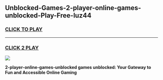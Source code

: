 
## Unblocked-Games-2-player-online-games-unblocked-Play-Free-luz44
<h3>
<a href="https://premium76.site?title=2-player-online-games-unblocked&ref=12A">CLICK TO PLAY</a></h3>
<hr>

<h3>
<a href="https://premium76.site?title=2-player-online-games-unblocked&ref=12A">CLICK 2 PLAY</a>
  
</h3>

<a href="https://premium76.site?title=2-player-online-games-unblocked&ref=12A"><img src="https://clearcache.store/games.png"></a>


**2-player-online-games-unblocked games unblocked: Your Gateway to Fun and Accessible Online Gaming**
